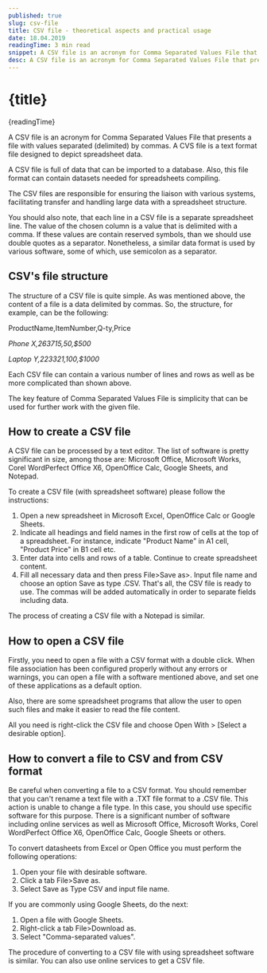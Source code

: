 ```yaml
---
published: true
slug: csv-file
title: CSV file - theoretical aspects and practical usage
date: 18.04.2019
readingTime: 3 min read
snippet: A CSV file is an acronym for Comma Separated Values File that presents a file with values separated (delimited) by commas. A CVS file is a text format file designed to depict spreadsheet data.
desc: A CSV file is an acronym for Comma Separated Values File that presents a file with values separated (delimited) by commas. A CVS file is a text format file designed to depict spreadsheet data.
---
```


# {title}

{readingTime}

A CSV file is an acronym for Comma Separated Values File that presents a file with values separated (delimited) by commas. A CVS file is a text format file designed to depict spreadsheet data.

A CSV file is full of data that can be imported to a database. Also, this file format can contain datasets needed for spreadsheets compiling.

The CSV files are responsible for ensuring the liaison with various systems, facilitating transfer and handling large data with a spreadsheet structure.

You should also note, that each line in a CSV file is a separate spreadsheet line. The value of the chosen column is a value that is delimited with a comma. If these values are contain reserved symbols, than we should use double quotes as a separator. Nonetheless, a similar data format is used by various software, some of which, use semicolon as a separator.

## CSV's file structure

The structure of a CSV file is quite simple. As was mentioned above, the content of a file is a data delimited by commas. So, the structure, for example, can be the following:

ProductName,ItemNumber,Q-ty,Price

_Phone X,263715,50,$500_

_Laptop Y,223321,100,$1000_

Each CSV file can contain a various number of lines and rows as well as be more complicated than shown above.

The key feature of Comma Separated Values File is simplicity that can be used for further work with the given file.

## How to create a CSV file

A CSV file can be processed by a text editor. The list of software is pretty significant in size, among those are: Microsoft Office, Microsoft Works, Corel WordPerfect Office X6, OpenOffice Calc, Google Sheets, and Notepad.

To create a CSV file (with spreadsheet software) please follow the instructions:

1.  Open a new spreadsheet in Microsoft Excel, OpenOffice Calc or Google Sheets.
2.  Indicate all headings and field names in the first row of cells at the top of a spreadsheet. For instance, indicate "Product Name" in A1 cell, "Product Price" in B1 cell etc.
3.  Enter data into cells and rows of a table. Continue to create spreadsheet content.
4.  Fill all necessary data and then press File>Save as>. Input file name and choose an option Save as type .CSV. That's all, the CSV file is ready to use. The commas will be added automatically in order to separate fields including data.

The process of creating a CSV file with a Notepad is similar.

## How to open a CSV file

Firstly, you need to open a file with a CSV format with a double click. When file association has been configured properly without any errors or warnings, you can open a file with a software mentioned above, and set one of these applications as a default option.

Also, there are some spreadsheet programs that allow the user to open such files and make it easier to read the file content.

All you need is right-click the CSV file and choose Open With > \[Select a desirable option\].

## How to convert a file to CSV and from CSV format

Be careful when converting a file to a CSV format. You should remember that you can't rename a text file with a .TXT file format to a .CSV file. This action is unable to change a file type. In this case, you should use specific software for this purpose. There is a significant number of software including online services as well as Microsoft Office, Microsoft Works, Corel WordPerfect Office X6, OpenOffice Calc, Google Sheets or others.

To convert datasheets from Excel or Open Office you must perform the following operations:

1.  Open your file with desirable software.
2.  Click a tab File>Save as.
3.  Select Save as Type CSV and input file name.

If you are commonly using Google Sheets, do the next:

1.  Open a file with Google Sheets.
2.  Right-click a tab File>Download as.
3.  Select "Comma-separated values".

The procedure of converting to a CSV file with using spreadsheet software is similar. You can also use online services to get a CSV file.
